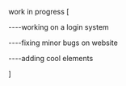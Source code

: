 work in progress 
[

----working on a login system


----fixing minor bugs on website

----adding cool elements

]
